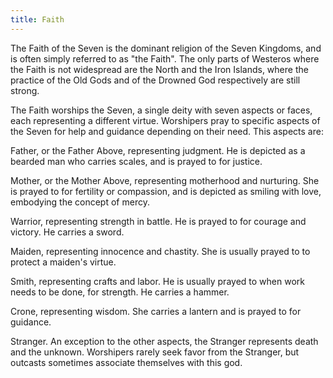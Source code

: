 ```yaml
---
title: Faith
---
```


The Faith of the Seven is the dominant religion of the Seven Kingdoms, and is often simply referred to as "the Faith". The only parts of Westeros where the Faith is not widespread are the North and the Iron Islands, where the practice of the Old Gods and of the Drowned God respectively are still strong.

The Faith worships the Seven, a single deity with seven aspects or faces, each representing a different virtue. Worshipers pray to specific aspects of the Seven for help and guidance depending on their need. This aspects are:

Father, or the Father Above, representing judgment. He is depicted as a bearded man who carries scales, and is prayed to for justice.

Mother, or the Mother Above, representing motherhood and nurturing. She is prayed to for fertility or compassion, and is depicted as smiling with love, embodying the concept of mercy.

Warrior, representing strength in battle. He is prayed to for courage and victory. He carries a sword.

Maiden, representing innocence and chastity. She is usually prayed to to protect a maiden's virtue.

Smith, representing crafts and labor. He is usually prayed to when work needs to be done, for strength. He carries a hammer.

Crone, representing wisdom. She carries a lantern and is prayed to for guidance.

Stranger. An exception to the other aspects, the Stranger represents death and the unknown. Worshipers rarely seek favor from the Stranger, but outcasts sometimes associate themselves with this god. 


